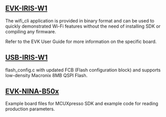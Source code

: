 ## [EVK-IRIS-W1](EVK-IRIS-W1)
The wifi_cli application is provided in binary format and can be used to quickly
demonstrated Wi-Fi features without the need of installing SDK or compiling any firmware.

Refer to the EVK User Guide for more information on the specific board.

## [USB-IRIS-W1](USB-IRIS-W1)
flash_config.c with updated FCB (Flash configuration block) and supports low-density Macronix 8MB QSPI Flash.

## [EVK-NINA-B50x](EVK-NINA-B50x)
Example board files for MCUXpresso SDK and example code for reading production parameters.
